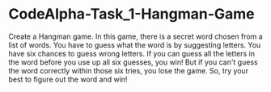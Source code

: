 # CodeAlpha-Task_1-Hangman-Game
Create a Hangman game. In this game, there is a secret word chosen from a list of words. You have to guess what the word is by suggesting letters. You have six chances to guess wrong letters. If you can guess all the letters in the word before you use up all six guesses, you win! But if you can't guess the word correctly within those six tries, you lose the game. So, try your best to figure out the word and win!
